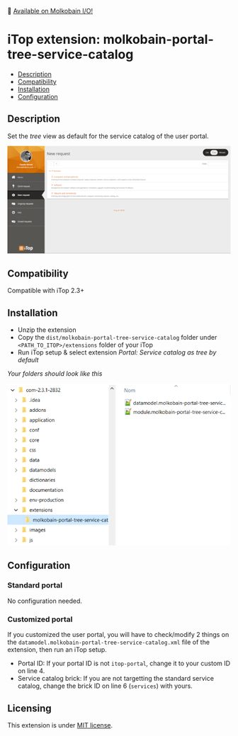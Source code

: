 👋 [Available on Molkobain I/O!](https://www.molkobain.com/product/service-catalog-as-tree-by-default/)

# iTop extension: molkobain-portal-tree-service-catalog
* [Description](#description)
* [Compatibility](#compatibility)
* [Installation](#installation)
* [Configuration](#configuration)

## Description
Set the *tree* view as default for the service catalog of the user portal.

![Description decoration](https://raw.githubusercontent.com/Molkobain/itop-portal-tree-service-catalog/master/docs/service-catalog-tree.PNG)

## Compatibility
Compatible with iTop 2.3+

## Installation
* Unzip the extension
* Copy the ``dist/molkobain-portal-tree-service-catalog`` folder under ``<PATH_TO_ITOP>/extensions`` folder of your iTop
* Run iTop setup & select extension *Portal: Service catalog as tree by default*

*Your folders should look like this*

![Extensions folder](https://raw.githubusercontent.com/Molkobain/itop-portal-tree-service-catalog/master/docs/mptsc-install.PNG)

## Configuration
### Standard portal
No configuration needed.

### Customized portal
If you customized the user portal, you will have to check/modify 2 things on the ``datamodel.molkobain-portal-tree-service-catalog.xml`` file of the extension, then run an iTop setup.
* Portal ID: If your portal ID is not ``itop-portal``, change it to your custom ID on line 4.
* Service catalog brick: If you are not targetting the standard service catalog, change the brick ID on line 6 (``services``) with yours.

## Licensing
This extension is under [MIT license](https://en.wikipedia.org/wiki/MIT_License).
